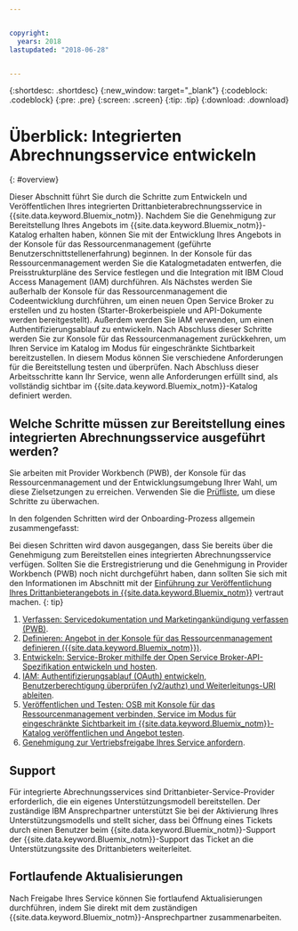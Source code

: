 ```yaml
---


copyright:
  years: 2018
lastupdated: "2018-06-28"


---
```


{:shortdesc: .shortdesc}
{:new_window: target="_blank"}
{:codeblock: .codeblock}
{:pre: .pre}
{:screen: .screen}
{:tip: .tip}
{:download: .download}

# Überblick: Integrierten Abrechnungsservice entwickeln
{: #overview}

Dieser Abschnitt führt Sie durch die Schritte zum Entwickeln und Veröffentlichen Ihres integrierten Drittanbieterabrechnungsservice in {{site.data.keyword.Bluemix_notm}}. Nachdem Sie die Genehmigung zur Bereitstellung Ihres Angebots im {{site.data.keyword.Bluemix_notm}}-Katalog erhalten haben, können Sie mit der Entwicklung Ihres Angebots in der Konsole für das Ressourcenmanagement (geführte Benutzerschnittstellenerfahrung) beginnen. In der Konsole für das Ressourcenmanagement werden Sie die Katalogmetadaten entwerfen, die Preisstrukturpläne des Service festlegen und die Integration mit IBM Cloud Access Management (IAM) durchführen. Als Nächstes werden Sie außerhalb der Konsole für das Ressourcenmanagement die Codeentwicklung durchführen, um einen neuen Open Service Broker zu erstellen und zu hosten (Starter-Brokerbeispiele und API-Dokumente werden bereitgestellt). Außerdem werden Sie IAM verwenden, um einen Authentifizierungsablauf zu entwickeln. Nach Abschluss dieser Schritte werden Sie zur Konsole für das Ressourcenmanagement zurückkehren, um Ihren Service im Katalog im Modus für eingeschränkte Sichtbarkeit bereitzustellen. In diesem Modus können Sie verschiedene Anforderungen für die Bereitstellung testen und überprüfen. Nach Abschluss dieser Arbeitsschritte kann Ihr Service, wenn alle Anforderungen erfüllt sind, als vollständig sichtbar im {{site.data.keyword.Bluemix_notm}}-Katalog definiert werden.


## Welche Schritte müssen zur Bereitstellung eines integrierten Abrechnungsservice ausgeführt werden?

Sie arbeiten mit Provider Workbench (PWB), der Konsole für das Ressourcenmanagement und der Entwicklungsumgebung Ihrer Wahl, um diese Zielsetzungen zu erreichen. Verwenden Sie die [Prüfliste](/docs/third-party/checklist.html#checklist), um diese Schritte zu überwachen.

In den folgenden Schritten wird der Onboarding-Prozess allgemein zusammengefasst:

Bei diesen Schritten wird davon ausgegangen, dass Sie bereits über die Genehmigung zum Bereitstellen eines integrierten Abrechnungsservice verfügen. Sollten Sie die Erstregistrierung und die Genehmigung in Provider Workbench (PWB) noch nicht durchgeführt haben, dann sollten Sie sich mit den Informationen im Abschnitt mit der [Einführung zur Veröffentlichung Ihres Drittanbieterangebots in {{site.data.keyword.Bluemix_notm}}](/docs/third-party/index.md) vertraut machen.
{: tip}

1. [Verfassen: Servicedokumentation und Marketingankündigung verfassen (PWB)](/docs/third-party/cis1-docs-marketing.html).
2. [Definieren: Angebot in der Konsole für das Ressourcenmanagement definieren ({{site.data.keyword.Bluemix_notm}})](/docs/third-party/cis2-rmc-define.html).
3. [Entwickeln: Service-Broker mithilfe der Open Service Broker-API-Spezifikation entwickeln und hosten](/docs/third-party/cis3-broker.html).
4. [IAM: Authentifizierungsablauf (OAuth) entwickeln, Benutzerberechtigung überprüfen (v2/authz) und Weiterleitungs-URI ableiten](/docs/third-party/cis5-iam.html).
5. [Veröffentlichen und Testen: OSB mit Konsole für das Ressourcenmanagement verbinden, Service im Modus für eingeschränkte Sichtbarkeit im {{site.data.keyword.Bluemix_notm}}-Katalog veröffentlichen und Angebot testen](/docs/third-party/cis4-rmc-publish.html).
6. [Genehmigung zur Vertriebsfreigabe Ihres Service anfordern](/docs/third-party/cis6-ga.html).

## Support

Für integrierte Abrechnungsservices sind Drittanbieter-Service-Provider erforderlich, die ein eigenes Unterstützungsmodell bereitstellen. Der zuständige IBM Ansprechpartner unterstützt Sie bei der Aktivierung Ihres Unterstützungsmodells und stellt sicher, dass bei Öffnung eines Tickets durch einen Benutzer beim {{site.data.keyword.Bluemix_notm}}-Support der {{site.data.keyword.Bluemix_notm}}-Support das Ticket an die Unterstützungssite des Drittanbieters weiterleitet.

## Fortlaufende Aktualisierungen

Nach Freigabe Ihres Service können Sie fortlaufend Aktualisierungen durchführen, indem Sie direkt mit dem zuständigen {{site.data.keyword.Bluemix_notm}}-Ansprechpartner zusammenarbeiten.



